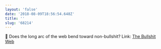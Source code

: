 ```yaml
---
layout: 'false'
date: '2018-08-09T18:56:54.648Z'
title: ''
slug: '68214'
---
```

🤔 Does the long arc of the web bend toward non-bullshit? Link: [The Bullshit Web](https://pxlnv.com/blog/bullshit-web/)
